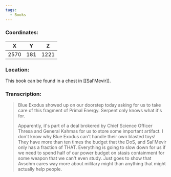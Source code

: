 ```yaml
---
tags:
  - Books
---
```


### Coordinates:
| **X** | **Y**| **Z** |
|:-----:|:----:|:-----:|
|2570  |181   |1221  |

### Location:
This book can be found in a chest in [[Sal'Mevir]]. 

### Transcription:
> Blue Exodus showed up on our doorstep today asking for us to take care of this fragment of Primal Energy. Serpent only knows what it's for.
>
> Apparently, it's part of a deal brokered by Chief Science Officer Thresa and General Kahmas for us to store some important artifact. I don't know why Blue Exodus can't handle their own blasted toys! They have more than ten times the budget that the DoS, and Sal'Mevir only has a fraction of THAT. Everything is going to slow down for us if we need to spend half of our power budget on stasis containment for some weapon that we can't even study. Just goes to show that Avsohm cares way more about military might than anything that might actually help people.

